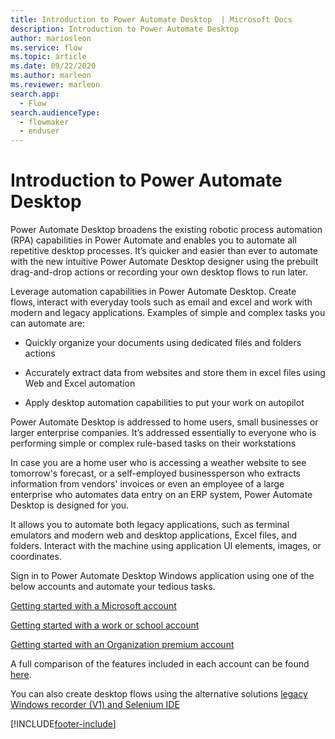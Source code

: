 ```yaml
---
title: Introduction to Power Automate Desktop  | Microsoft Docs
description: Introduction to Power Automate Desktop
author: mariosleon
ms.service: flow
ms.topic: article
ms.date: 09/22/2020
ms.author: marleon
ms.reviewer: marleon
search.app: 
  - Flow
search.audienceType: 
  - flowmaker
  - enduser
---
```


# Introduction to Power Automate Desktop

Power Automate Desktop broadens the existing robotic process automation (RPA) capabilities in Power Automate and enables you to automate all repetitive desktop processes. It’s quicker and easier than ever to automate with the new intuitive Power Automate Desktop designer using the prebuilt drag-and-drop actions or recording your own desktop flows to run later. 

Leverage automation capabilities in Power Automate Desktop. Create flows, interact with everyday tools such as email and excel and work with modern and legacy applications. Examples of simple and complex tasks you can automate are: 

- Quickly organize your documents using dedicated files and folders actions 

- Accurately extract data from websites and store them in excel files using Web and Excel automation  

- Apply desktop automation capabilities to put your work on autopilot  

Power Automate Desktop is addressed to home users, small businesses or larger enterprise companies. It’s addressed essentially to everyone who is performing simple or complex rule-based tasks on their workstations 

In case you are a home user who is accessing a weather website to see tomorrow's forecast, or a self-employed businessperson who extracts information from vendors' invoices or even an employee of a large enterprise who automates data entry on an ERP system, Power Automate Desktop is designed for you. 

It allows you to automate both legacy applications, such as terminal emulators and modern web and desktop applications, Excel files, and folders. Interact with the machine using application UI elements, images, or coordinates.

Sign in to Power Automate Desktop Windows application using one of the below accounts and automate your tedious tasks. 

[Getting started with a Microsoft account](getting-started-msa.md)

[Getting started with a work or school account](getting-started-freeorg.md)

[Getting started with an Organization premium account](getting-started-org.md)

A full comparison of the features included in each account can be found [here](setup#sign-in-account-comparison).

You can also create desktop flows using the alternative solutions [legacy Windows recorder (V1) and Selenium IDE](overview.md)

[!INCLUDE[footer-include](../includes/footer-banner.md)]